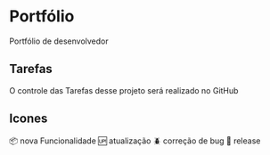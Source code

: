 # Portfólio
Portfólio de desenvolvedor

## Tarefas

O controle das Tarefas desse projeto será realizado no GitHub


## Icones
 
:package: nova Funcionalidade
:up: atualização
:beetle: correção de bug
:checkered_flag: release